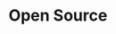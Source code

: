 ---
layout: list
title: Open Source
slug: opensource
menu: true
submenu: true
order: 8
description: >
  신기방기한 오픈 소스 탐방
---